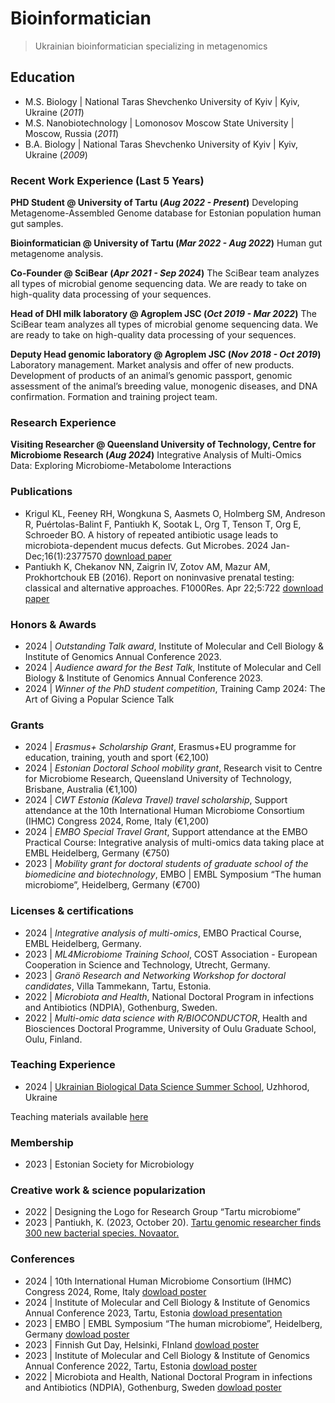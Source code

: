 # Bioinformatician
> Ukrainian bioinformatician specializing in metagenomics

## Education
*   M.S. Biology           | National Taras Shevchenko University of Kyiv | Kyiv, Ukraine (_2011_)  
*   M.S. Nanobiotechnology | Lomonosov Moscow State University  | Moscow, Russia (_2011_)  
*   B.A. Biology           | National Taras Shevchenko University of Kyiv      | Kyiv, Ukraine (_2009_)  

### Recent Work Experience (Last 5 Years)
**PHD Student @ University of Tartu (_Aug 2022 - Present_)**
Developing Metagenome-Assembled Genome database for Estonian population human gut samples.

**Bioinformatician @ University of Tartu (_Mar 2022 - Aug 2022_)**
Human gut metagenome analysis.

**Co-Founder @ SciBear (_Apr 2021 - Sep 2024_)**
The SciBear team analyzes all types of microbial genome sequencing data. We are ready to take on high-quality data processing of your sequences.

**Head of DHI milk laboratory @ Agroplem JSC (_Oct 2019 - Mar 2022_)**
The SciBear team analyzes all types of microbial genome sequencing data. We are ready to take on high-quality data processing of your sequences.

**Deputy Head genomic laboratory @ Agroplem JSC (_Nov 2018 - Oct 2019_)**
Laboratory management. Market analysis and offer of new products. Development of products of an animal’s genomic passport, genomic assessment of the animal’s breeding value, monogenic diseases, and DNA confirmation. Formation and training project team.

### Research Experience
**Visiting Researcher @ Queensland University of Technology, Centre for Microbiome Research (_Aug 2024_)**
Integrative Analysis of Multi-Omics Data: Exploring Microbiome-Metabolome Interactions

### Publications
*   Krigul KL, Feeney RH, Wongkuna S, Aasmets O, Holmberg SM, Andreson R, Puértolas-Balint F, Pantiukh K, Sootak L, Org T, Tenson T, Org E, Schroeder BO. A history of repeated antibiotic usage leads to microbiota-dependent mucus defects. Gut Microbes. 2024 Jan-Dec;16(1):2377570
[download paper](https://doi.org/10.1080/19490976.2024.2377570)
*   Pantiukh K, Chekanov NN, Zaigrin IV, Zotov AM, Mazur AM, Prokhortchouk EB (2016). Report on noninvasive prenatal testing: classical and alternative approaches. F1000Res. Apr 22;5:722
[download paper](https://www.ncbi.nlm.nih.gov/pmc/articles/PMC5054814/pdf/f1000research-5-8865.pdf)

### Honors & Awards
*   2024 | <i>Outstanding Talk award</i>, Institute of Molecular and Cell Biology & Institute of Genomics Annual Conference 2023.
*   2024 | <i>Audience award for the Best Talk</i>, Institute of Molecular and Cell Biology & Institute of Genomics Annual Conference 2023.
*   2024 | <i>Winner of the PhD student competition</i>, Training Camp 2024: The Art of Giving a Popular Science Talk

### Grants
*   2024 | <i>Erasmus+ Scholarship Grant</i>, Erasmus+EU programme for education, training, youth and sport (€2,100)
*   2024 | <i>Estonian Doctoral School mobility grant</i>, Research visit to Centre for Microbiome Research, Queensland University of Technology, Brisbane, Australia (€1,100)
*   2024 | <i>CWT Estonia (Kaleva Travel) travel scholarship</i>, Support attendance at the 10th International Human Microbiome Consortium (IHMC) Congress 2024, Rome, Italy (€1,200)
*   2024 | <i>EMBO Special Travel Grant</i>, Support attendance at the EMBO Practical Course: Integrative analysis of multi-omics data taking place at EMBL Heidelberg, Germany (€750)
*   2023 | <i>Mobility grant for doctoral students of graduate school of the biomedicine and biotechnology</i>, EMBO | EMBL Symposium “The human microbiome”, Heidelberg, Germany (€700)

### Licenses & certifications
*   2024 | <i>Integrative analysis of multi-omics</i>, EMBO Practical Course, EMBL Heidelberg, Germany.
*   2023 | <i>ML4Microbiome Training School</i>, COST Association - European Cooperation in Science and Technology, Utrecht, Germany.
*   2023 | <i>Granö Research and Networking Workshop for doctoral candidates</i>, Villa Tammekann, Tartu, Estonia.
*   2022 | <i>Microbiota and Health</i>, National Doctoral Program in infections and Antibiotics (NDPIA), Gothenburg, Sweden.
*   2022 | <i>Multi-omic data science with R/BIOCONDUCTOR</i>, Health and Biosciences Doctoral Programme, University of Oulu Graduate School, Oulu, Finland.

### Teaching Experience
*   2024 | [Ukrainian Biological Data Science Summer School](bds3.org/home), Uzhhorod, Ukraine

Teaching materials available [here](https://github.com/Chartiza/UBDS-3_2024)

### Membership
*   2023 | Estonian Society for Microbiology

### Creative work & science popularization
- 2022 | Designing the Logo for Research Group “Tartu microbiome”
- 2023 | Pantiukh, K. (2023, October 20). [Tartu genomic researcher finds 300 new bacterial species. Novaator.](https://news.err.ee/1609141072/3-minute-lecture-tartu-genomic-researcher-finds-300-new-bacterial-species)

### Conferences
*   2024 | 10th International Human Microbiome Consortium (IHMC) Congress 2024, Rome, Italy
[dowload poster](https://github.com/Chartiza/Posters/blob/main/2024-06_IHMC_pantiukh.pdf)
*   2024 | Institute of Molecular and Cell Biology & Institute of Genomics Annual Conference 2023, Tartu, Estonia
[dowload presentation](https://github.com/Chartiza/Posters/blob/main/2024-01_PhD_conference_pantiukh_final.pdf)
*   2023 | EMBO | EMBL Symposium “The human microbiome”, Heidelberg, Germany
[dowload poster](https://github.com/Chartiza/Posters/blob/main/2023-09_EMBL.pdf)
*   2023 | Finnish Gut Day, Helsinki, FInland
[dowload poster](https://github.com/Chartiza/Posters/blob/main/2023-01_PhD_conferece_FINAL.png)
*   2023 | Institute of Molecular and Cell Biology & Institute of Genomics Annual Conference 2022, Tartu, Estonia
[dowload poster](https://github.com/Chartiza/Posters/blob/main/2023-01_PhD_conferece_FINAL.png)
*   2022 | Microbiota and Health, National Doctoral Program in infections and Antibiotics (NDPIA), Gothenburg, Sweden
[dowload poster](https://github.com/Chartiza/Posters/blob/main/2022-11_Microbiota_and_Health_course.pdf)

